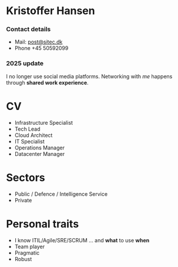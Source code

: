 # Kristoffer Hansen

### Contact details
 - Mail: post@sitec.dk
 - Phone +45 50592099

### 2025 update
I no longer use social media platforms. Networking with *me* happens through **shared work experience**.

# CV
- Infrastructure Specialist
- Tech Lead
- Cloud Architect
- IT Specialist
- Operations Manager
- Datacenter Manager

# Sectors
- Public / Defence / Intelligence Service
- Private

# Personal traits
- I know ITIL/Agile/SRE/SCRUM ... and **what** to use **when**
- Team player
- Pragmatic
- Robust
